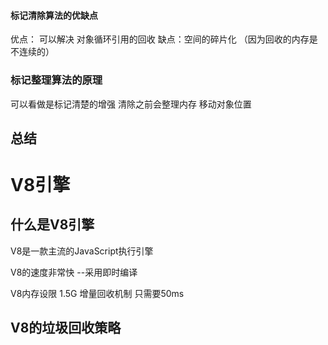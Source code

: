 #### 标记清除算法的优缺点
优点： 可以解决 对象循环引用的回收
缺点：空间的碎片化 （因为回收的内存是不连续的）

### 标记整理算法的原理

可以看做是标记清楚的增强 清除之前会整理内存 移动对象位置

## 总结

# V8引擎
## 什么是V8引擎
V8是一款主流的JavaScript执行引擎

V8的速度非常快 --采用即时编译

V8内存设限 1.5G 增量回收机制 只需要50ms

## V8的垃圾回收策略



